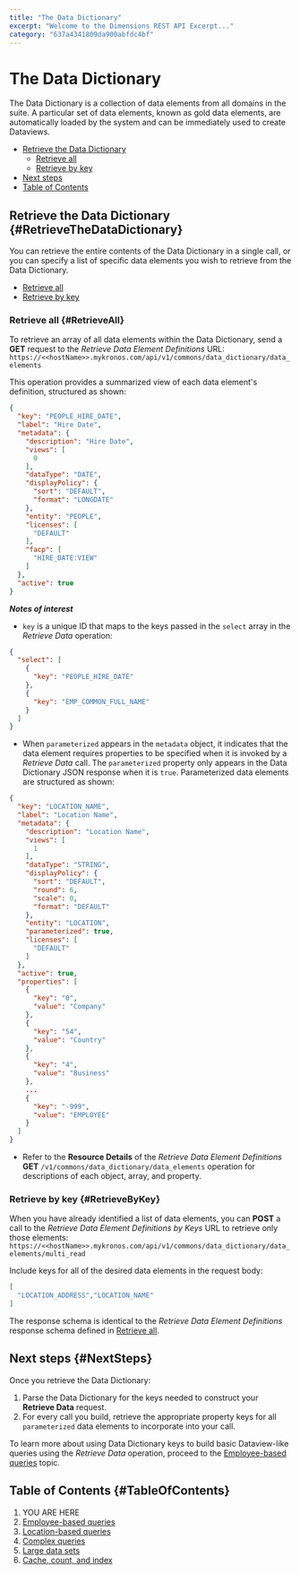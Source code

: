 ```yaml
---
title: "The Data Dictionary"
excerpt: "Welcome to the Dimensions REST API Excerpt..."
category: "637a4341809da900abfdc4bf"
---
```


# The Data Dictionary

The Data Dictionary is a collection of data elements from all domains in the suite. A particular set of data elements, known as gold data elements, are automatically loaded by the system and can be immediately used to create Dataviews.

* [Retrieve the Data Dictionary](#RetrieveTheDataDictionary)
    * [Retrieve all](#RetrieveAll)
    * [Retrieve by key](#RetrieveByKey)
* [Next steps](#NextSteps)
* [Table of Contents](#TableOfContents)

## Retrieve the Data Dictionary {#RetrieveTheDataDictionary}

You can retrieve the entire contents of the Data Dictionary in a single call, or you can specify a list of specific data elements you wish to retrieve from the Data Dictionary. 

* [Retrieve all](#RetrieveAll)
* [Retrieve by key](#RetrieveByKey)

### Retrieve all {#RetrieveAll}

To retrieve an array of all data elements within the Data Dictionary, send a **GET** request to the *Retrieve Data Element Definitions* URL: 
`https://<<hostName>>.mykronos.com/api/v1/commons/data_dictionary/data_elements`

This operation provides a summarized view of each data element's definition, structured as shown:

``` json
{
  "key": "PEOPLE_HIRE_DATE",
  "label": "Hire Date",
  "metadata": {
    "description": "Hire Date",
    "views": [
      0
    ],
    "dataType": "DATE",
    "displayPolicy": {
      "sort": "DEFAULT",
      "format": "LONGDATE"
    },
    "entity": "PEOPLE",
    "licenses": [
      "DEFAULT"
    ],
    "facp": [
      "HIRE_DATE:VIEW"
    ]
  },
  "active": true
}
```

__*Notes of interest*__

* `key` is a unique ID that maps to the keys passed in the `select` array in the *Retrieve Data* operation:

``` json
{
  "select": [
    {
      "key": "PEOPLE_HIRE_DATE"
    },
    {
      "key": "EMP_COMMON_FULL_NAME"
    }
  ]
}
```

* When `parameterized` appears in the `metadata` object, it indicates that the data element requires properties to be specified when it is invoked by a *Retrieve Data* call. The `parameterized` property only appears in the Data Dictionary JSON response when it is `true`. Parameterized data elements are structured as shown:

``` json
{
  "key": "LOCATION_NAME",
  "label": "Location Name",
  "metadata": {
    "description": "Location Name",
    "views": [
      1
    ],
    "dataType": "STRING",
    "displayPolicy": {
      "sort": "DEFAULT",
      "round": 6,
      "scale": 0,
      "format": "DEFAULT"
    },
    "entity": "LOCATION",
    "parameterized": true,
    "licenses": [
      "DEFAULT"
    ]
  },
  "active": true,
  "properties": [
    {
      "key": "0",
      "value": "Company"
    },
    {
      "key": "54",
      "value": "Country"
    },
    {
      "key": "4",
      "value": "Business"
    },
    ...
    {
      "key": "-999",
      "value": "EMPLOYEE"
    }
  ]
}
```

* Refer to the __Resource Details__ of the *Retrieve Data Element Definitions* __GET__ `/v1/commons/data_dictionary/data_elements` operation for descriptions of each object, array, and property.

### Retrieve by key {#RetrieveByKey}

When you have already identified a list of data elements, you can **POST** a call to the *Retrieve Data Element Definitions by Keys* URL to retrieve only those elements:
`https://<<hostName>>.mykronos.com/api/v1/commons/data_dictionary/data_elements/multi_read`

Include keys for all of the desired data elements in the request body:

``` json
[
  "LOCATION_ADDRESS","LOCATION_NAME"
]
```

The response schema is identical to the *Retrieve Data Element Definitions* response schema defined in [Retrieve all](#RetrieveAll).

## Next steps {#NextSteps}

Once you retrieve the Data Dictionary:

1. Parse the Data Dictionary for the keys needed to construct your __Retrieve Data__ request. 
2. For every call you build, retrieve the appropriate property keys for all `parameterized` data elements to incorporate into your call.

To learn more about using Data Dictionary keys to build basic Dataview-like queries using the *Retrieve Data* operation, proceed to the [Employee-based queries](C:f9f05bdb-7586-4882-8dd8-54966a073241) topic.

## Table of Contents {#TableOfContents}

1. YOU ARE HERE
2. [Employee-based queries](C:f9f05bdb-7586-4882-8dd8-54966a073241)
3. [Location-based queries](C:f1e421a0-62d6-4f69-867f-493c9e43e804)
4. [Complex queries](C:db9be7d9-8712-4051-bbb7-184ab9bb4463)
5. [Large data sets](C:ee3c4c19-a469-4752-902c-0eb7da8ade33)
6. [Cache, count, and index](C:13750c3f-3dae-4a12-81f1-e7c0fb5aec65)